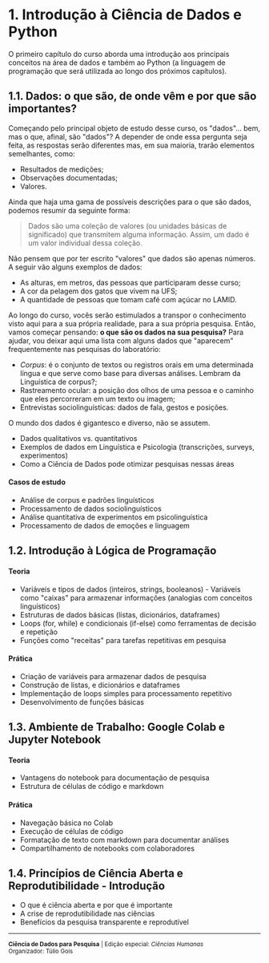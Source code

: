 # 1. Introdução à Ciência de Dados e Python
O primeiro capítulo do curso aborda uma introdução aos principais conceitos na área de dados e também ao Python (a linguagem de programação que será utilizada ao longo dos próximos capítulos).

## 1.1. Dados: o que são, de onde vêm e por que são importantes?
Começando pelo principal objeto de estudo desse curso, os "dados"... bem, mas o que, afinal, são "dados"?
A depender de onde essa pergunta seja feita, as respostas serão diferentes mas, em sua maioria, trarão elementos semelhantes, como: 
* Resultados de medições;
* Observações documentadas;
* Valores.

Ainda que haja uma gama de possíveis descrições para o que são dados, podemos resumir da seguinte forma:
> Dados são uma coleção de valores (ou unidades básicas de significado) que transmitem alguma informação. Assim, um dado é um valor individual dessa coleção.

Não pensem que por ter escrito "valores" que dados são apenas números. A seguir vão alguns exemplos de dados:
* As alturas, em metros, das pessoas que participaram desse curso;
* A cor da pelagem dos gatos que vivem na UFS;
* A quantidade de pessoas que tomam café com açúcar no LAMID.

Ao longo do curso, vocês serão estimulados a transpor o conhecimento visto aqui para a sua própria realidade, para a sua própria pesquisa. Então, vamos começar pensando: **o que são os dados na sua pesquisa?**
Para ajudar, vou deixar aqui uma lista com alguns dados que "aparecem" frequentemente nas pesquisas do laboratório:

* _Corpus_: é o conjunto de textos ou registros orais em uma determinada língua e que serve como base para diversas análises. Lembram da Linguística de corpus?;
* Rastreamento ocular: a posição dos olhos de uma pessoa e o caminho que eles percorreram em um texto ou imagem;
* Entrevistas sociolinguísticas: dados de fala, gestos e posições.

O mundo dos dados é gigantesco e diverso, não se assutem.


* Dados qualitativos vs. quantitativos
* Exemplos de dados em Linguística e Psicologia (transcrições, surveys, experimentos)
* Como a Ciência de Dados pode otimizar pesquisas nessas áreas

#### Casos de estudo
* Análise de corpus e padrões linguísticos
* Processamento de dados sociolinguísticos
* Análise quantitativa de experimentos em psicolinguística
* Processamento de dados de emoções e linguagem

## 1.2. Introdução à Lógica de Programação
#### Teoria
* Variáveis e tipos de dados (inteiros, strings, booleanos) - Variáveis como "caixas" para armazenar informações (analogias com conceitos linguísticos)
* Estruturas de dados básicas (listas, dicionários, dataframes)
* Loops (for, while) e condicionais (if-else) como ferramentas de decisão e repetição
* Funções como "receitas" para tarefas repetitivas em pesquisa

#### Prática
* Criação de variáveis para armazenar dados de pesquisa
* Construção de listas, e dicionários e dataframes
* Implementação de loops simples para processamento repetitivo
* Desenvolvimento de funções básicas

## 1.3. Ambiente de Trabalho: Google Colab e Jupyter Notebook
#### Teoria
* Vantagens do notebook para documentação de pesquisa
* Estrutura de células de código e markdown

#### Prática
* Navegação básica no Colab
* Execução de células de código
* Formatação de texto com markdown para documentar análises
* Compartilhamento de notebooks com colaboradores

## 1.4. Princípios de Ciência Aberta e Reprodutibilidade - Introdução
* O que é ciência aberta e por que é importante
* A crise de reprodutibilidade nas ciências
* Benefícios da pesquisa transparente e reprodutível





---
<small>
<strong>Ciência de Dados para Pesquisa</strong> | 
Edição especial: <I>Ciências Humanas</I>  <br>
Organizador: Túlio Gois
</small>
